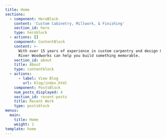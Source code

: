 ```yaml
---
title: Home
sections:
  - component: HeroBlock
    content: 'Custom Cabinetry, Millwork, & Finishing'
    section_id: hero
    type: heroblock
  - actions: []
    component: ContentBlock
    content: >-
      With over 15 years of experience in custom carpentry and design Green
      River Woodworks can help you build something memorable.
    section_id: about
    title: About
    type: contentblock
  - actions:
      - label: View Blog
        url: blog/index.html
    component: PostsBlock
    num_posts_displayed: 4
    section_id: recent-posts
    title: Recent Work
    type: postsblock
menus:
  main:
    title: Home
    weight: 1
template: home
---
```


